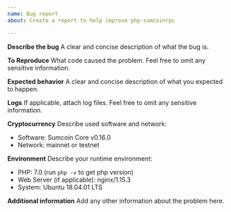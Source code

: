 ```yaml
---
name: Bug report
about: Create a report to help improve php-sumcoinrpc

---
```


**Describe the bug**
A clear and concise description of what the bug is.

**To Reproduce**
What code caused the problem.
Feel free to omit any sensitive information.

**Expected behavior**
A clear and concise description of what you expected to happen.

**Logs**
If applicable, attach log files.
Feel free to omit any sensitive information.

**Cryptocurrency**
Describe used software and network:
* Software: Sumcoin Core v0.16.0
* Network: mainnet or testnet

**Environment**
Describe your runtime environment:
* PHP: 7.0 (run `php -v` to get php version)
* Web Server (if applicable): nginx/1.15.3
* System: Ubuntu 18.04.01 LTS

**Additional information**
Add any other information about the problem here.
